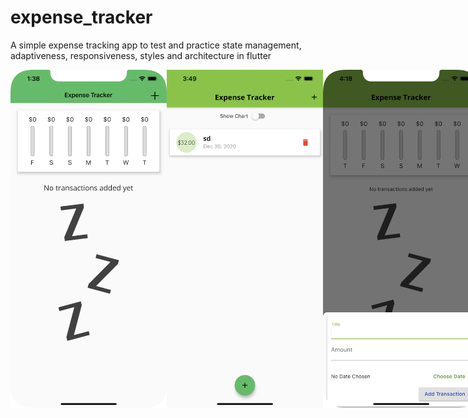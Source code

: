# expense_tracker

A simple expense tracking app to test and practice state management, adaptiveness, responsiveness, styles and architecture in flutter

<div style="display:flex">
    <img src="/Screenshots/1.png" alt="Screenshot" width="250">
    <img src="/Screenshots/2.png" alt="Screenshot" width="250">
    <img src="/Screenshots/3.png" alt="Screenshot" width="250">
    <img src="/Screenshots/4.png" alt="Screenshot" width="250">
    <img src="/Screenshots/5.png" alt="Screenshot" width="250">
    <img src="/Screenshots/6.png" alt="Screenshot" width="250">
    <img src="/Screenshots/7.png" alt="Screenshot" width="250">
    <img src="/Screenshots/8.png" alt="Screenshot" width="250">
    <img src="/Screenshots/9.png" alt="Screenshot" width="250">
    <img src="/Screenshots/10.png" alt="Screenshot" width="250">
    <img src="/Screenshots/11.png" alt="Screenshot" width="250">
    <img src="/Screenshots/12.png" alt="Screenshot" width="250">
</div>